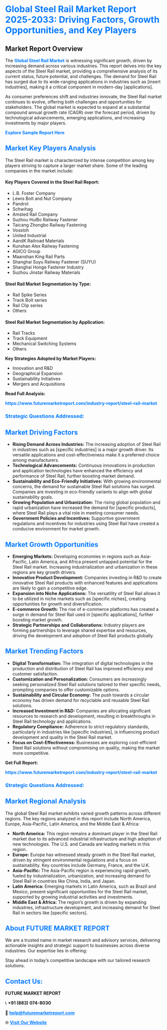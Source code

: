 <h1 style="color: #007BFF;">Global Steel Rail Market Report 2025-2033: Driving Factors, Growth Opportunities, and Key Players</h1>

<section id="overview">
<h2>Market Report Overview</h2>
<p>The <a href="https://www.futuremarketreport.com/industry-report/steel-rail-market" style="color: #007BFF; text-decoration: none;"><strong>Global Steel Rail Market</strong></a> is witnessing significant growth, driven by increasing demand across various industries. This report delves into the key aspects of the Steel Rail market, providing a comprehensive analysis of its current status, future potential, and challenges. The demand for Steel Rail has surged due to its wide-ranging applications in industries such as [insert industries], making it a critical component in modern-day [applications].</p>
<p>As consumer preferences shift and industries innovate, the Steel Rail market continues to evolve, offering both challenges and opportunities for stakeholders. The global market is expected to expand at a substantial compound annual growth rate (CAGR) over the forecast period, driven by technological advancements, emerging applications, and increasing investments by major players.</p>
</section>

<section id="overview">
<p><a href="https://www.futuremarketreport.com/request-sample/reportId=37696" style="color: #007BFF; text-decoration: none;"><strong>Explore Sample Report Here</strong></a></p>
</section>

<section id="key-players">
<h2 style="color: #007BFF;">Market Key Players Analysis</h2>
<p>The Steel Rail market is characterized by intense competition among key players striving to capture a larger market share. Some of the leading companies in the market include:</p>
<h4>Key Players Covered in the Steel Rail Report:</h4>
<ul><li>L.B. Foster Company</li><li>Lewis Bolt and Nut Company</li><li>Pandrol</li><li>Schwihag</li><li>Amsted Rail Company</li><li>Suzhou HuiBo Railway Fastener</li><li>Taicang Zhongbo Railway Fastening</li><li>Vossloh</li><li>United Industrial</li><li>AandK Railroad Materials</li><li>Kunshan Alex Railway Fastening</li><li>AGICO Group</li><li>Maanshan King Rail Parts</li><li>Shanghai Suyu Railway Fastener (SUYU)</li><li>Shanghai Honge Fastener Industry</li><li>Suzhou Jinstar Railway Materials</li></ul>
<h4>Steel Rail Market Segmentation by Type:</h4>
<ul><li>Rail Spike Series</li><li>Track Bolt series</li><li>Rail Clip series</li><li>Others</li></ul>

<h4>Steel Rail Market Segmentation by Application:</h4>
<ul><li>Rail Tracks</li><li>Track Equipment</li><li>Mechanical Switching Systems</li><li>Others</li></ul>
<p><strong>Key Strategies Adopted by Market Players:</strong></p>
<ul>
<li>Innovation and R&D</li>
<li>Geographical Expansion</li>
<li>Sustainability Initiatives</li>
<li>Mergers and Acquisitions</li>
</ul>
</section>

<section>
<p><strong>Read Full Analysis: </strong></p><a href="https://www.futuremarketreport.com/industry-report/steel-rail-market" style="color: #007BFF; text-decoration: none;"><strong>https://www.futuremarketreport.com/industry-report/steel-rail-market</strong></a>
<h3 style="color: #007BFF;">Strategic Questions Addressed:</h3>
</section>

<section id="driving-factors">
<h2 style="color: #007BFF;">Market Driving Factors</h2>
<ul>
<li><strong>Rising Demand Across Industries:</strong> The increasing adoption of Steel Rail in industries such as [specific industries] is a major growth driver. Its versatile applications and cost-effectiveness make it a preferred choice among manufacturers.</li>
<li><strong>Technological Advancements:</strong> Continuous innovations in production and application technologies have enhanced the efficiency and performance of Steel Rail, further boosting market demand.</li>
<li><strong>Sustainability and Eco-Friendly Initiatives:</strong> With growing environmental concerns, the demand for sustainable Steel Rail solutions has surged. Companies are investing in eco-friendly variants to align with global sustainability goals.</li>
<li><strong>Growing Population and Urbanization:</strong> The rising global population and rapid urbanization have increased the demand for [specific products], where Steel Rail plays a vital role in meeting consumer needs.</li>
<li><strong>Government Policies and Incentives:</strong> Supportive government regulations and incentives for industries using Steel Rail have created a conducive environment for market growth.</li>
</ul>
</section>

<section id="growth-opportunities">
<h2 style="color: #007BFF;">Market Growth Opportunities</h2>
<ul>
<li><strong>Emerging Markets:</strong> Developing economies in regions such as Asia-Pacific, Latin America, and Africa present untapped potential for the Steel Rail market. Increasing industrialization and urbanization in these regions are key growth drivers.</li>
<li><strong>Innovative Product Development:</strong> Companies investing in R&D to create innovative Steel Rail products with enhanced features and applications are likely to gain a competitive edge.</li>
<li><strong>Expansion into Niche Applications:</strong> The versatility of Steel Rail allows it to be utilized in niche markets such as [specific niches], creating opportunities for growth and diversification.</li>
<li><strong>E-commerce Growth:</strong> The rise of e-commerce platforms has created a surge in demand for Steel Rail used in [specific applications], further boosting market growth.</li>
<li><strong>Strategic Partnerships and Collaborations:</strong> Industry players are forming partnerships to leverage shared expertise and resources, driving the development and adoption of Steel Rail products globally.</li>
</ul>
</section>

<section id="trending-factors">
<h2 style="color: #007BFF;">Market Trending Factors</h2>
<ul>
<li><strong>Digital Transformation:</strong> The integration of digital technologies in the production and distribution of Steel Rail has improved efficiency and customer satisfaction.</li>
<li><strong>Customization and Personalization:</strong> Consumers are increasingly seeking personalized Steel Rail solutions tailored to their specific needs, prompting companies to offer customizable options.</li>
<li><strong>Sustainability and Circular Economy:</strong> The push towards a circular economy has driven demand for recyclable and reusable Steel Rail solutions.</li>
<li><strong>Increased Investment in R&D:</strong> Companies are allocating significant resources to research and development, resulting in breakthroughs in Steel Rail technology and applications.</li>
<li><strong>Regulatory Compliance:</strong> Adherence to strict regulatory standards, particularly in industries like [specific industries], is influencing product development and quality in the Steel Rail market.</li>
<li><strong>Focus on Cost-Effectiveness:</strong> Businesses are exploring cost-efficient Steel Rail solutions without compromising on quality, making the market more competitive.</li>
</ul>
</section>

<section>
<p><strong>Get Full Report: </strong></p><a href="https://www.futuremarketreport.com/industry-report/steel-rail-market" style="color: #007BFF; text-decoration: none;"><strong>https://www.futuremarketreport.com/industry-report/steel-rail-market</strong></a>
<h3 style="color: #007BFF;">Strategic Questions Addressed:</h3>
</section>


<section id="regional-analysis">
<h2 style="color: #007BFF;">Market Regional Analysis</h2>
<p>The global Steel Rail market exhibits varied growth patterns across different regions. The key regions analyzed in this report include North America, Europe, Asia-Pacific, Latin America, and the Middle East & Africa:</p>
<ul>
<li><strong>North America:</strong> This region remains a dominant player in the Steel Rail market due to its advanced industrial infrastructure and high adoption of new technologies. The U.S. and Canada are leading markets in this region.</li>
<li><strong>Europe:</strong> Europe has witnessed steady growth in the Steel Rail market, driven by stringent environmental regulations and a focus on sustainability. Key countries include Germany, France, and the U.K.</li>
<li><strong>Asia-Pacific:</strong> The Asia-Pacific region is experiencing rapid growth, fueled by industrialization, urbanization, and increasing demand for Steel Rail in countries like China, India, and Japan.</li>
<li><strong>Latin America:</strong> Emerging markets in Latin America, such as Brazil and Mexico, present significant opportunities for the Steel Rail market, supported by growing industrial activities and investments.</li>
<li><strong>Middle East & Africa:</strong> The region’s growth is driven by expanding industries, infrastructure development, and increasing demand for Steel Rail in sectors like [specific sectors].</li>
</ul>
</section>

<footer>
<h2 style="color: #007BFF;">About FUTURE MARKET REPORT</h2>
<p>We are a trusted name in market research and advisory services, delivering actionable insights and strategic support to businesses across diverse industries. Our expertise lies in offering:</p>

<p>Stay ahead in today’s competitive landscape with our tailored research solutions.</p>

<h2 style="color: #007BFF;">Contact Us:</h2>
<p><strong>FUTURE MARKET REPORT</strong></p>
<p>📞 <strong>+91 (883) 074-8030</strong></p>
<p>📧 <strong><a href="mailto:help@futuremarketreport.com" style="color: #007BFF;">help@futuremarketreport.com</a></strong></p>
<p>🌐 <strong><a href="https://www.futuremarketreport.com/" style="color: #007BFF;">Visit Our Website</a></strong></p>
</footer>